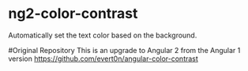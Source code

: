 # ng2-color-contrast
Automatically set the text color based on the background.

#Original Repository 
This is an upgrade to Angular 2 from the Angular 1 version https://github.com/evert0n/angular-color-contrast

